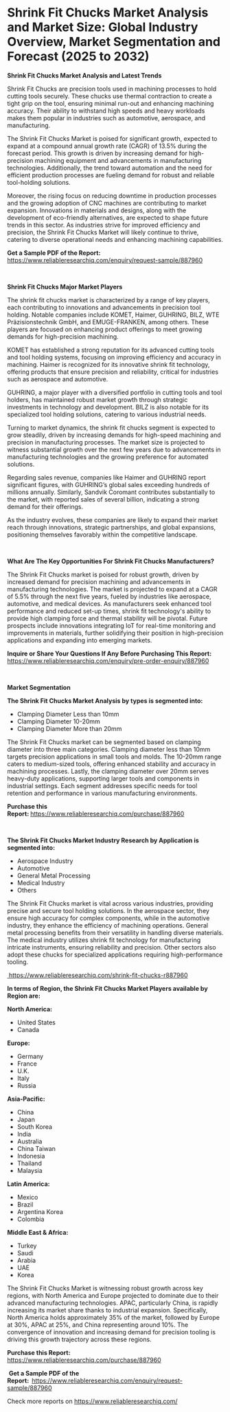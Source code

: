 <p><h1>Shrink Fit Chucks Market Analysis and Market Size: Global Industry Overview, Market Segmentation and Forecast (2025 to 2032)</h1></p><p><strong>Shrink Fit Chucks Market Analysis and Latest Trends</strong></p>
<p><p>Shrink Fit Chucks are precision tools used in machining processes to hold cutting tools securely. These chucks use thermal contraction to create a tight grip on the tool, ensuring minimal run-out and enhancing machining accuracy. Their ability to withstand high speeds and heavy workloads makes them popular in industries such as automotive, aerospace, and manufacturing.</p><p>The Shrink Fit Chucks Market is poised for significant growth, expected to expand at a compound annual growth rate (CAGR) of 13.5% during the forecast period. This growth is driven by increasing demand for high-precision machining equipment and advancements in manufacturing technologies. Additionally, the trend toward automation and the need for efficient production processes are fueling demand for robust and reliable tool-holding solutions.</p><p>Moreover, the rising focus on reducing downtime in production processes and the growing adoption of CNC machines are contributing to market expansion. Innovations in materials and designs, along with the development of eco-friendly alternatives, are expected to shape future trends in this sector. As industries strive for improved efficiency and precision, the Shrink Fit Chucks Market will likely continue to thrive, catering to diverse operational needs and enhancing machining capabilities.</p></p>
<p><strong>Get a Sample PDF of the Report:&nbsp;</strong> <a href="https://www.reliableresearchiq.com/enquiry/request-sample/887960?utm_campaign=2810&utm_medium=2&utm_source=Github&utm_content=ia&utm_term=09042025&utm_id=shrink-fit-chucks">https://www.reliableresearchiq.com/enquiry/request-sample/887960</a></p>
<p>&nbsp;</p>
<p><strong>Shrink Fit Chucks Major Market Players</strong></p>
<p><p>The shrink fit chucks market is characterized by a range of key players, each contributing to innovations and advancements in precision tool holding. Notable companies include KOMET, Haimer, GUHRING, BILZ, WTE Präzisionstechnik GmbH, and EMUGE-FRANKEN, among others. These players are focused on enhancing product offerings to meet growing demands for high-precision machining.</p><p>KOMET has established a strong reputation for its advanced cutting tools and tool holding systems, focusing on improving efficiency and accuracy in machining. Haimer is recognized for its innovative shrink fit technology, offering products that ensure precision and reliability, critical for industries such as aerospace and automotive.</p><p>GUHRING, a major player with a diversified portfolio in cutting tools and tool holders, has maintained robust market growth through strategic investments in technology and development. BILZ is also notable for its specialized tool holding solutions, catering to various industrial needs.</p><p>Turning to market dynamics, the shrink fit chucks segment is expected to grow steadily, driven by increasing demands for high-speed machining and precision in manufacturing processes. The market size is projected to witness substantial growth over the next few years due to advancements in manufacturing technologies and the growing preference for automated solutions.</p><p>Regarding sales revenue, companies like Haimer and GUHRING report significant figures, with GUHRING’s global sales exceeding hundreds of millions annually. Similarly, Sandvik Coromant contributes substantially to the market, with reported sales of several billion, indicating a strong demand for their offerings.</p><p>As the industry evolves, these companies are likely to expand their market reach through innovations, strategic partnerships, and global expansions, positioning themselves favorably within the competitive landscape.</p></p>
<p>&nbsp;</p>
<p><strong>What Are The Key Opportunities For Shrink Fit Chucks Manufacturers?</strong></p>
<p><p>The Shrink Fit Chucks market is poised for robust growth, driven by increased demand for precision machining and advancements in manufacturing technologies. The market is projected to expand at a CAGR of 5.5% through the next five years, fueled by industries like aerospace, automotive, and medical devices. As manufacturers seek enhanced tool performance and reduced set-up times, shrink fit technology's ability to provide high clamping force and thermal stability will be pivotal. Future prospects include innovations integrating IoT for real-time monitoring and improvements in materials, further solidifying their position in high-precision applications and expanding into emerging markets.</p></p>
<p><strong>Inquire or Share Your Questions If Any Before Purchasing This Report:</strong> <a href="https://www.reliableresearchiq.com/enquiry/pre-order-enquiry/887960?utm_campaign=2810&utm_medium=2&utm_source=Github&utm_content=ia&utm_term=09042025&utm_id=shrink-fit-chucks">https://www.reliableresearchiq.com/enquiry/pre-order-enquiry/887960</a></p>
<p>&nbsp;</p>
<p><strong>Market Segmentation</strong></p>
<p><strong>The Shrink Fit Chucks Market Analysis by types is segmented into:</strong></p>
<p><ul><li>Clamping Diameter Less than 10mm</li><li>Clamping Diameter 10-20mm</li><li>Clamping Diameter More than 20mm</li></ul></p>
<p><p>The Shrink Fit Chucks market can be segmented based on clamping diameter into three main categories. Clamping diameter less than 10mm targets precision applications in small tools and molds. The 10-20mm range caters to medium-sized tools, offering enhanced stability and accuracy in machining processes. Lastly, the clamping diameter over 20mm serves heavy-duty applications, supporting larger tools and components in industrial settings. Each segment addresses specific needs for tool retention and performance in various manufacturing environments.</p></p>
<p><strong>Purchase this Report:&nbsp;</strong><a href="https://www.reliableresearchiq.com/purchase/887960?utm_campaign=2810&utm_medium=2&utm_source=Github&utm_content=ia&utm_term=09042025&utm_id=shrink-fit-chucks">https://www.reliableresearchiq.com/purchase/887960</a></p>
<p>&nbsp;</p>
<p><strong>The Shrink Fit Chucks Market Industry Research by Application is segmented into:</strong></p>
<p><ul><li>Aerospace Industry</li><li>Automotive</li><li>General Metal Processing</li><li>Medical Industry</li><li>Others</li></ul></p>
<p><p>The Shrink Fit Chucks market is vital across various industries, providing precise and secure tool holding solutions. In the aerospace sector, they ensure high accuracy for complex components, while in the automotive industry, they enhance the efficiency of machining operations. General metal processing benefits from their versatility in handling diverse materials. The medical industry utilizes shrink fit technology for manufacturing intricate instruments, ensuring reliability and precision. Other sectors also adopt these chucks for specialized applications requiring high-performance tooling.</p></p>
<p><a href="https://www.reliableresearchiq.com/shrink-fit-chucks-r887960?utm_campaign=2810&utm_medium=2&utm_source=Github&utm_content=ia&utm_term=09042025&utm_id=shrink-fit-chucks">&nbsp;https://www.reliableresearchiq.com/shrink-fit-chucks-r887960</a></p>
<p><strong>In terms of Region, the Shrink Fit Chucks Market Players available by Region are:</strong></p>
<p>
    <p> <strong> North America: </strong>
        <ul>
            <li>United States</li>
            <li>Canada</li>
        </ul>
        </p> 
    <p> <strong> Europe: </strong>
        <ul>
            <li>Germany</li>
            <li>France</li>
            <li>U.K.</li>
            <li>Italy</li>
            <li>Russia</li>
        </ul>
        </p> 
    <p> <strong> Asia-Pacific: </strong>
        <ul>
            <li>China</li>
            <li>Japan</li>
            <li>South Korea</li>
            <li>India</li>
            <li>Australia</li>
            <li>China Taiwan</li>
            <li>Indonesia</li>
            <li>Thailand</li>
            <li>Malaysia</li>
        </ul>
        </p> 
    <p> <strong> Latin America: </strong>
        <ul>
            <li>Mexico</li>
            <li>Brazil</li>
            <li>Argentina Korea</li>
            <li>Colombia</li>
        </ul>
        </p> 
    <p> <strong> Middle East & Africa: </strong>
        <ul>
            <li>Turkey</li>
            <li>Saudi</li>
            <li>Arabia</li>
            <li>UAE</li>
            <li>Korea</li>
        </ul>
    </p>
    </p>
<p><p>The Shrink Fit Chucks Market is witnessing robust growth across key regions, with North America and Europe projected to dominate due to their advanced manufacturing technologies. APAC, particularly China, is rapidly increasing its market share thanks to industrial expansion. Specifically, North America holds approximately 35% of the market, followed by Europe at 30%, APAC at 25%, and China representing around 10%. The convergence of innovation and increasing demand for precision tooling is driving this growth trajectory across these regions.</p></p>
<p><strong>Purchase this Report: </strong><a href="https://www.reliableresearchiq.com/purchase/887960?utm_campaign=2810&utm_medium=2&utm_source=Github&utm_content=ia&utm_term=09042025&utm_id=shrink-fit-chucks">https://www.reliableresearchiq.com/purchase/887960</a></p>
<p>&nbsp;<strong>Get a Sample PDF of the Report:&nbsp;&nbsp;</strong><a href="https://www.reliableresearchiq.com/enquiry/request-sample/887960?utm_campaign=2810&utm_medium=2&utm_source=Github&utm_content=ia&utm_term=09042025&utm_id=shrink-fit-chucks">https://www.reliableresearchiq.com/enquiry/request-sample/887960</a></p>
<p><strong></strong></p>
<p>Check more reports on <a href="https://www.reliableresearchiq.com/?utm_campaign=2810&utm_medium=2&utm_source=Github&utm_content=ia&utm_term=09042025&utm_id=shrink-fit-chucks">https://www.reliableresearchiq.com/</a></p>